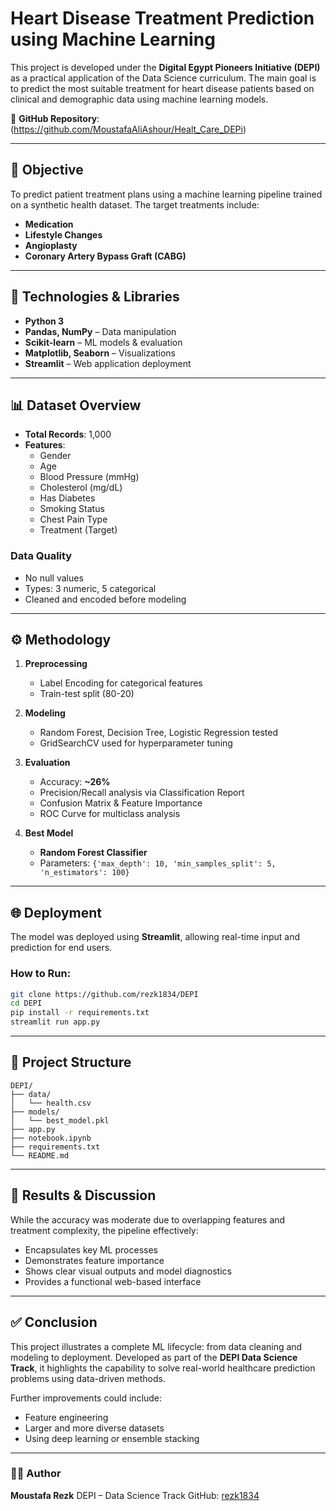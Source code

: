
# Heart Disease Treatment Prediction using Machine Learning

This project is developed under the **Digital Egypt Pioneers Initiative (DEPI)** as a practical application of the Data Science curriculum. The main goal is to predict the most suitable treatment for heart disease patients based on clinical and demographic data using machine learning models.

🔗 **GitHub Repository**: (https://github.com/MoustafaAliAshour/Healt_Care_DEPi)

---

## 🚀 Objective

To predict patient treatment plans using a machine learning pipeline trained on a synthetic health dataset. The target treatments include:
- **Medication**
- **Lifestyle Changes**
- **Angioplasty**
- **Coronary Artery Bypass Graft (CABG)**

---

## 🧠 Technologies & Libraries

- **Python 3**
- **Pandas, NumPy** – Data manipulation
- **Scikit-learn** – ML models & evaluation
- **Matplotlib, Seaborn** – Visualizations
- **Streamlit** – Web application deployment

---

## 📊 Dataset Overview

- **Total Records**: 1,000
- **Features**:
  - Gender
  - Age
  - Blood Pressure (mmHg)
  - Cholesterol (mg/dL)
  - Has Diabetes
  - Smoking Status
  - Chest Pain Type
  - Treatment (Target)

### Data Quality
- No null values
- Types: 3 numeric, 5 categorical
- Cleaned and encoded before modeling

---

## ⚙️ Methodology

1. **Preprocessing**
   - Label Encoding for categorical features
   - Train-test split (80-20)

2. **Modeling**
   - Random Forest, Decision Tree, Logistic Regression tested
   - GridSearchCV used for hyperparameter tuning

3. **Evaluation**
   - Accuracy: **~26%**
   - Precision/Recall analysis via Classification Report
   - Confusion Matrix & Feature Importance
   - ROC Curve for multiclass analysis

4. **Best Model**
   - **Random Forest Classifier**
   - Parameters: `{'max_depth': 10, 'min_samples_split': 5, 'n_estimators': 100}`

---

## 🌐 Deployment

The model was deployed using **Streamlit**, allowing real-time input and prediction for end users.

### How to Run:
```bash
git clone https://github.com/rezk1834/DEPI
cd DEPI
pip install -r requirements.txt
streamlit run app.py
````

---

## 📁 Project Structure

```
DEPI/
├── data/
│   └── health.csv
├── models/
│   └── best_model.pkl
├── app.py
├── notebook.ipynb
├── requirements.txt
└── README.md
```

---

## 🧩 Results & Discussion

While the accuracy was moderate due to overlapping features and treatment complexity, the pipeline effectively:

* Encapsulates key ML processes
* Demonstrates feature importance
* Shows clear visual outputs and model diagnostics
* Provides a functional web-based interface

---

## ✅ Conclusion

This project illustrates a complete ML lifecycle: from data cleaning and modeling to deployment. Developed as part of the **DEPI Data Science Track**, it highlights the capability to solve real-world healthcare prediction problems using data-driven methods.

Further improvements could include:

* Feature engineering
* Larger and more diverse datasets
* Using deep learning or ensemble stacking

---

### 👨‍💻 Author

**Moustafa Rezk**
DEPI – Data Science Track
GitHub: [rezk1834](https://github.com/rezk1834)


